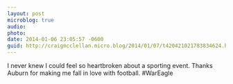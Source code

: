 ```yaml
---
layout: post
microblog: true
audio: 
photo: 
date: 2014-01-06 23:05:57 -0600
guid: http://craigmcclellan.micro.blog/2014/01/07/t420421021783834624.html
---
```

I never knew I could feel so heartbroken about a sporting event. Thanks Auburn for making me fall in love with football. #WarEagle
